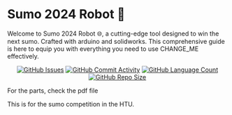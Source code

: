 # Sumo 2024 Robot 📎

Welcome to Sumo 2024 Robot 🌐,
a cutting-edge tool
designed to win the next sumo.
Crafted with arduino and solidworks.
This comprehensive guide is here to equip you with everything you need to use CHANGE_ME effectively.

<div align="center">
    <a href="https://github.com/DefinetlyNotAI/Sumo_2024/issues"><img src="https://img.shields.io/github/issues/DefinetlyNotAI/Sumo_2024" alt="GitHub Issues"></a>
    <a href="https://github.com/DefinetlyNotAI/Sumo_2024/graphs/commit-activity"><img src="https://img.shields.io/github/commit-activity/t/DefinetlyNotAI/Sumo_2024" alt="GitHub Commit Activity"></a>
    <a href="https://github.com/DefinetlyNotAI/Sumo_2024/languages"><img src="https://img.shields.io/github/languages/count/DefinetlyNotAI/Sumo_2024" alt="GitHub Language Count"></a>
    <a href="https://github.com/DefinetlyNotAI/Sumo_2024"><img src="https://img.shields.io/github/repo-size/DefinetlyNotAI/Sumo_2024" alt="GitHub Repo Size"></a>
</div>


For the parts, check the pdf file

This is for the sumo competition in the HTU.
